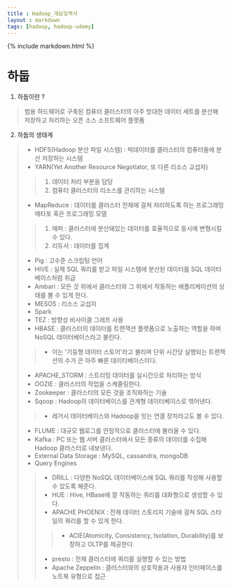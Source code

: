 ```yaml
---
title : Hadoop_개요및역사
layout : markdown
tags: [hadoop, hadoop-udemy]
---
```


{% include markdown.html %}

# 하둡

1. 하둡이란 ?
> 범용 하드웨어로 구축된 컴퓨터 클러스터의 아주 방대한 데이터 세트를 분산해 저장하고 처리하는 오픈 소스 소프트웨어 플랫폼

2. 하둡의 생태계
> - HDFS(Hadoop 분산 파일 시스템) : 빅데이터를 클러스터의 컴퓨터들에 분산 저장하는 시스템
> - YARN(Yet Another Resource Negotiator, 또 다른 리소스 교섭자)
>> 1. 데이터 처리 부분을 담당
>> 2. 컴퓨터 클러스터의 리소스를 관리하는 시스템
> - MapReduce : 데이터를 클러스터 전체에 걸쳐 처리하도록 하는 프로그래밍 메타포 혹은 프로그래밍 모델
>> 1. 매퍼 : 클러스터에 분산돼있는 데이터를 효율적으로 동시에 변형시킬 수 있다.
>> 2. 리듀서 : 데이터를 집계
> - Pig : 고수준 스크립팅 언어
> - HIVE : 실제 SQL 쿼리를 받고 파일 시스템에 분산된 데이터를 SQL 데이터베이스처럼 취급
> - Ambari : 모든 것 위에서 클러스터와 그 위에서 작동하는 애플리케이션의 상태를 볼 수 있게 한다.
> - MESOS : 리소스 교섭자
> - Spark
> - TEZ : 방향성 비사이클 그래프 사용
> - HBASE : 클러스터의 데이터를 트랜잭션 플랫폼으로 노출하는 역할을 하며 NoSQL 데이터베이스라고 불린다.
>> - 이는 '기둥형 데이터 스토어'라고 불리며 단위 시간당 실행되는 트랜잭션의 수가 큰 아주 빠른 데이터베이스이다.
> - APACHE_STORM : 스트리밍 데이터를 실시간으로 처리하는 방식
> - OOZIE : 클러스터의 작업을 스케줄링한다.
> - Zookeeper : 클러스터의 모든 것을 조직화하는 기술
> - Sqoop : Hadoop의 데이터베이스를 관계형 데이터베이스로 엮어낸다.
>> - 레거시 데이터베이스와 Hadoop을 잇는 연결 장치라고도 볼 수 있다.
> - FLUME : 대규모 웹로그를 안정적으로 클러스터에 불러올 수 있다.
> - Kafka : PC 또는 웹 서버 클러스터에서 모든 종류의 데이터를 수집해 Hadoop 클러스터로 내보낸다.
> - External Data Storage : MySQL, cassandra, mongoDB
> - Query Engines
>> - DRILL : 다양한 NoSQL 데이터베이스에 SQL 쿼리를 작성해 사용할 수 있도록 해준다.
>> - HUE : Hive, HBase에 잘 작동하는 쿼리를 대화형으로 생성할 수 있다.
>> - APACHE PHOENIX : 전체 데이터 스토리지 기술에 걸쳐 SQL 스타일의 쿼리를 할 수 있게 한다.
>>> - ACIE(Atomicity, Consistency, Isolation, Durability)를 보장하고 OLTP를 제공한다.
>> - presto : 전체 클러스터에 쿼리를 실행할 수 있는 방법
>> - Apache Zeppelin : 클러스터와의 상호작용과 사용자 인터페이스를 노트북 유형으로 접근
